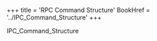 +++
title = 'RPC Command Structure'
BookHref = '../IPC_Command_Structure'
+++

IPC_Command_Structure
